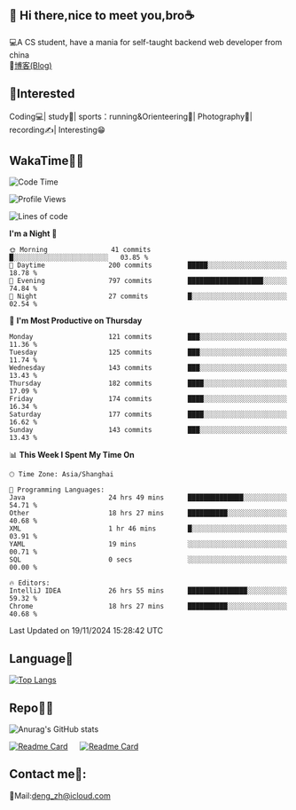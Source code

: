 👋 Hi there,nice to meet you,bro☕
---
💻A CS student, have a mania for self-taught backend web developer from china   
📌[博客(Blog)](https://github.com/HealUP/MyBlog)

 <!-- waka-box start -->
 <!-- waka-box end -->
 
🧲**Interested**
--
Coding💻| study📖| sports：running&Orienteering🏃‍| Photography📸| recording✍️| Interesting😁

WakaTime👨‍💻
---
<!--START_SECTION:waka-->
![Code Time](http://img.shields.io/badge/Code%20Time-2%2C125%20hrs%205%20mins-blue)

![Profile Views](http://img.shields.io/badge/Profile%20Views-1-blue)

![Lines of code](https://img.shields.io/badge/From%20Hello%20World%20I%27ve%20Written-205.0%20thousand%20lines%20of%20code-blue)

**I'm a Night 🦉** 

```text
🌞 Morning                41 commits          █░░░░░░░░░░░░░░░░░░░░░░░░   03.85 % 
🌆 Daytime                200 commits         █████░░░░░░░░░░░░░░░░░░░░   18.78 % 
🌃 Evening                797 commits         ███████████████████░░░░░░   74.84 % 
🌙 Night                  27 commits          █░░░░░░░░░░░░░░░░░░░░░░░░   02.54 % 
```
📅 **I'm Most Productive on Thursday** 

```text
Monday                   121 commits         ███░░░░░░░░░░░░░░░░░░░░░░   11.36 % 
Tuesday                  125 commits         ███░░░░░░░░░░░░░░░░░░░░░░   11.74 % 
Wednesday                143 commits         ███░░░░░░░░░░░░░░░░░░░░░░   13.43 % 
Thursday                 182 commits         ████░░░░░░░░░░░░░░░░░░░░░   17.09 % 
Friday                   174 commits         ████░░░░░░░░░░░░░░░░░░░░░   16.34 % 
Saturday                 177 commits         ████░░░░░░░░░░░░░░░░░░░░░   16.62 % 
Sunday                   143 commits         ███░░░░░░░░░░░░░░░░░░░░░░   13.43 % 
```


📊 **This Week I Spent My Time On** 

```text
🕑︎ Time Zone: Asia/Shanghai

💬 Programming Languages: 
Java                     24 hrs 49 mins      ██████████████░░░░░░░░░░░   54.71 % 
Other                    18 hrs 27 mins      ██████████░░░░░░░░░░░░░░░   40.68 % 
XML                      1 hr 46 mins        █░░░░░░░░░░░░░░░░░░░░░░░░   03.91 % 
YAML                     19 mins             ░░░░░░░░░░░░░░░░░░░░░░░░░   00.71 % 
SQL                      0 secs              ░░░░░░░░░░░░░░░░░░░░░░░░░   00.00 % 

🔥 Editors: 
IntelliJ IDEA            26 hrs 55 mins      ███████████████░░░░░░░░░░   59.32 % 
Chrome                   18 hrs 27 mins      ██████████░░░░░░░░░░░░░░░   40.68 % 
```


 Last Updated on 19/11/2024 15:28:42 UTC
<!--END_SECTION:waka-->

Language🚀
---
[![Top Langs](https://github-readme-stats.vercel.app/api/top-langs/?username=HealUP&layout=compact&hide_border=true)](https://github.com/HealUP)

Repo🧑‍💻
---
![Anurag's GitHub stats](https://github-readme-stats.vercel.app/api?username=HealUP&count_private=true&show_icons=true&theme=gruvbox&hide_border=true) 

[![Readme Card](https://github-readme-stats.vercel.app/api/pin/?username=HealUP&repo=InternetEy&theme=transparent)](https://github.com/HealUP/InternetEy) &emsp;
[![Readme Card](https://github-readme-stats.vercel.app/api/pin/?username=HealUP&repo=CampusExperience&theme=transparent)](https://github.com/HealUP/CampusExperience)


Contact me📱:
---
📮Mail:deng_zh@icloud.com  
